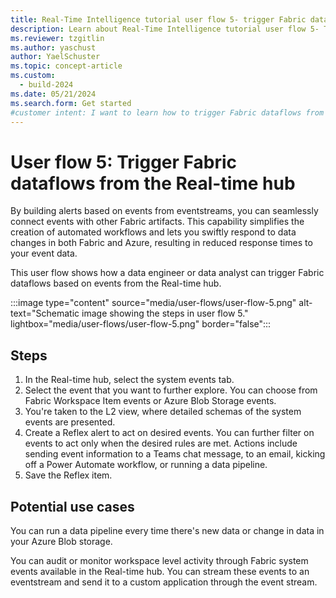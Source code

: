 ```yaml
---
title: Real-Time Intelligence tutorial user flow 5- trigger Fabric dataflows from the Real-time hub
description: Learn about Real-Time Intelligence tutorial user flow 5- Trigger Fabric dataflows from the Real-time hub in Microsoft Fabric.
ms.reviewer: tzgitlin
ms.author: yaschust
author: YaelSchuster
ms.topic: concept-article
ms.custom:
  - build-2024
ms.date: 05/21/2024
ms.search.form: Get started
#customer intent: I want to learn how to trigger Fabric dataflows from the Real-time hub.
---
```


# User flow 5: Trigger Fabric dataflows from the Real-time hub

By building alerts based on events from eventstreams, you can
seamlessly connect events with other Fabric artifacts. This capability
simplifies the creation of automated workflows and lets you swiftly
respond to data changes in both Fabric and Azure, resulting in reduced
response times to your event data.

This user flow shows how a data engineer or data analyst can trigger
Fabric dataflows based on events from the Real-time hub.

:::image type="content" source="media/user-flows/user-flow-5.png" alt-text="Schematic image showing the steps in user flow 5."  lightbox="media/user-flows/user-flow-5.png" border="false":::

## Steps

1. In the Real-time hub, select the system events tab.
1. Select the event that you want to further explore. You can choose from Fabric Workspace Item events or Azure Blob Storage events.
1. You're taken to the L2 view, where detailed schemas of the system events are presented.
1. Create a Reflex alert to act on desired events. You can further filter on events to act only when the desired rules are met. Actions include sending event information to a Teams chat message, to an email, kicking off a Power Automate workflow, or running a data pipeline.
1. Save the Reflex item.

## Potential use cases

You can run a data pipeline every time there's new data or change in
data in your Azure Blob storage.

You can audit or monitor workspace level activity through Fabric system
events available in the Real-time hub. You can stream these events
to an eventstream and send it to a custom application through the event
stream.


